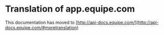 # Translation of app.equipe.com

This documentation has moved to [http://api-docs.equipe.com/](http://api-docs.equipe.com/#moretranslation)
